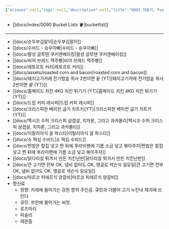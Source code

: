 ```yaml
---
{"aliases":null,"tags":null,"description":null,"title":"0091 먹을거, Food 😋","created":"2023-12-30T00:19:46","updated":"2024-01-11T17:37:42","dg-publish":true,"permalink":"/docs/index/0091-food/","dgPassFrontmatter":true}
---
```


- [[docs/index/0090 Bucket Lists 🪣\|bucketlist]]
___
- [[docs/순두부김말이\|순두부김말이]]
- [[docs/수비드 - 승우아빠\|수비드 - 승우아빠]]
- [[docs/활성 글루텐 쿠키앤베이킹\|활성 글루텐 쿠키앤베이킹]]
- [[docs/비어 브레드 맥주빵\|비어 브레드 맥주빵]]
- [[docs/레토르트 커리\|레토르트 커리]]
- [[docs/assets/roasted corn and bacon\|roasted corn and bacon]]
- [[docs/돼지고기카레 전기밥솥 취사 2번이면 끝 {YT}\|돼지고기카레 전기밥솥 취사 2번이면 끝 {YT}]]
- [[docs/홈메이드 치킨 4KG 치킨 튀기기 {YT}\|홈메이드 치킨 4KG 치킨 튀기기 {YT}]]
- [[docs/드립 커피 레시피\|드립 커피 레시피]]
- [[docs/크리스피한 베이컨 굽기 치트키{YT}\|크리스피한 베이컨 굽기 치트키{YT}]]
- [[docs/멕시코 수퍼 크리스피 삼겹살, 치차론, 그리고 과카몰리\|멕시코 수퍼 크리스피 삼겹살, 치차론, 그리고 과카몰리]]
- [[docs/이탈리아식 굴 파스타\|이탈리아식 굴 파스타]]
- [[docs/소 떡심 수비드\|소 떡심 수비드]]
- [[docs/찐밤은 칼집 넣고 찐 뒤에 후라이팬에 기름 소금 넣고 볶아주자\|찐밤은 칼집 넣고 찐 뒤에 후라이팬에 기름 소금 넣고 볶아주자]]
- [[docs/닭다리살 튀겨서 만든 치킨난반\|닭다리살 튀겨서 만든 치킨난반]]
- [[docs/큰 고기면 전부 OK, 냄비 없어도 OK, 앵글로 색슨식 일요일\|큰 고기면 전부 OK, 냄비 없어도 OK, 앵글로 색슨식 일요일]]
- [[docs/마르코 피에르식 양갈비\|마르코 피에르식 양갈비]]
- 향신료
	- 정향: 카레에 들어가는 강한 향의 주인공. 큐민과 더불어 고기 누린내 제거에 쓰인다
	- 큐민: 쯔란에 들어가는 씨앗.
	- 로즈마리
	- 파슬리
	- 레몬즙
